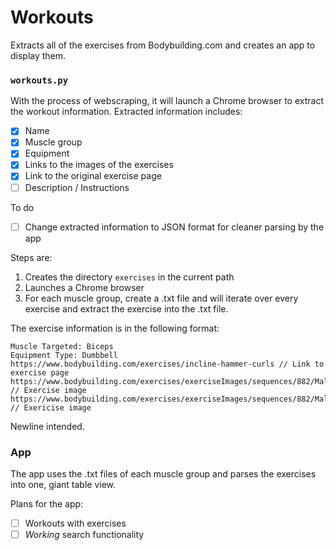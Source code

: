 # Workouts

Extracts all of the exercises from Bodybuilding.com and creates an app to display them.

### `workouts.py`

With the process of webscraping, it will launch a Chrome browser to extract the workout information.
Extracted information includes:
- [x] Name
- [x] Muscle group
- [x] Equipment
- [x] Links to the images of the exercises
- [x] Link to the original exercise page
- [ ] Description / Instructions

To do
- [ ] Change extracted information to JSON format for cleaner parsing by the app

Steps are:
1. Creates the directory `exercises` in the current path
2. Launches a Chrome browser
3. For each muscle group, create a .txt file and will iterate over every exercise and extract 
   the exercise into the .txt file.

The exercise information is in the following format:
```Incline Hammer Curls
Muscle Targeted: Biceps
Equipment Type: Dumbbell
https://www.bodybuilding.com/exercises/incline-hammer-curls // Link to exercise page
https://www.bodybuilding.com/exercises/exerciseImages/sequences/882/Male/m/882_2.jpg // Exercise image
https://www.bodybuilding.com/exercises/exerciseImages/sequences/882/Male/m/882_1.jpg // Exericise image

```

Newline intended.

### App

The app uses the .txt files of each muscle group and parses the exercises into one, giant table view.

Plans for the app:
- [ ] Workouts with exercises
- [ ] *Working* search functionality
